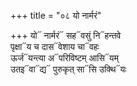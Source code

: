 +++
title = "०८ यो नार्मरं"

+++
यो᳓ नार्मरं᳓ सह᳓वसुं नि᳓हन्तवे  
पृक्षा᳓य च दास᳓वेशाय चा᳓वहः  
ऊर्ज᳓यन्त्या अ᳓परिविष्टम् आसि᳓यम्  
उतइ᳓वा᳓द्य᳓ पुरुकृत् सा᳓सि उक्थि᳓यः